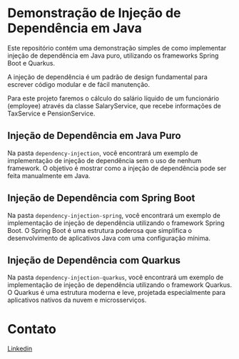 # Demonstração de Injeção de Dependência em Java

Este repositório contém uma demonstração simples de como implementar injeção de dependência em Java puro, utilizando os frameworks Spring Boot e Quarkus. 

A injeção de dependência é um padrão de design fundamental para escrever código modular e de fácil manutenção.

Para este projeto faremos o cálculo do salário líquido de um funcionário (employee) através da classe SalaryService, que recebe informações de TaxService e PensionService.

## Injeção de Dependência em Java Puro

Na pasta `dependency-injection`, você encontrará um exemplo de implementação de injeção de dependência sem o uso de nenhum framework. O objetivo é mostrar como a injeção de dependência pode ser feita manualmente em Java.

## Injeção de Dependência com Spring Boot

Na pasta `dependency-injection-spring`, você encontrará um exemplo de implementação de injeção de dependência utilizando o framework Spring Boot. O Spring Boot é uma estrutura poderosa que simplifica o desenvolvimento de aplicativos Java com uma configuração mínima.

## Injeção de Dependência com Quarkus

Na pasta `dependency-injection-quarkus`, você encontrará um exemplo de implementação de injeção de dependência utilizando o framework Quarkus. O Quarkus é uma estrutura moderna e leve, projetada especialmente para aplicativos nativos da nuvem e microsserviços.

# Contato

[Linkedin ](https://www.linkedin.com/in/pativilaka/)